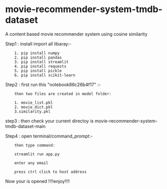 # movie-recommender-system-tmdb-dataset
A content based movie recommender system using cosine similarity

Step1 : install import all libaray:-

        1. pip install numpy
        2. pip install pandas
        3. pip install streamlit
        4. pip install requests
        5. pip install pickle
        6. pip install scikit-learn

Step2 : first run this "notebook86c26b4f17" :-
        
        then two files are created in model folder:

        1. movie_list.pkl
        2. movie_dict.pkl
        3.similarity.pkl

step3 : then check your current directoy is movie-recommender-system-tmdb-dataset-main

Step4 : open terminal/command_prompt:-

        then type command:

        streamlit run app.py

        enter any email

        press ctrl click to host address

Now your is opened !!!!enjoy!!!!